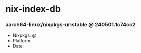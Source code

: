 # nix-index-db
### aarch64-linux/nixpkgs-unstable @ 240501.1c74cc2
- Nixpkgs: @[](https://github.com/NixOS/nixpkgs/commit/1c74cc292b61614e74c1cf0d372f79d57fb4936b)
- Platform: 
- Date: 
